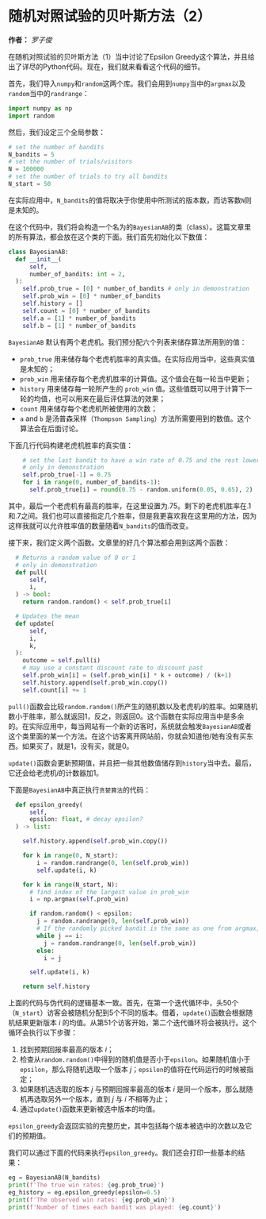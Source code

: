 随机对照试验的贝叶斯方法（2）
=======================

**作者：** *罗子俊*

在随机对照试验的贝叶斯方法（1）当中讨论了Epsilon Greedy这个算法，并且给出了详尽的Python代码。现在，我们就来看看这个代码的细节。

首先，我们导入`numpy`和`random`这两个库。我们会用到`numpy`当中的`argmax`以及`random`当中的`randrange`：

```python
import numpy as np
import random
```

然后，我们设定三个全局参数：

```python
# set the number of bandits
N_bandits = 5
# set the number of trials/visitors
N = 100000
# set the number of trials to try all bandits
N_start = 50
```

在实际应用中，`N_bandits`的值将取决于你使用中所测试的版本数，而访客数`N`则是未知的。

在这个代码中，我们将会构造一个名为的`BayesianAB`的类（class）。这篇文章里的所有算法，都会放在这个类的下面。我们首先初始化以下数值：

```python
class BayesianAB:
  def __init__(
      self,
      number_of_bandits: int = 2,
  ):
    self.prob_true = [0] * number_of_bandits # only in demonstration
    self.prob_win = [0] * number_of_bandits
    self.history = []
    self.count = [0] * number_of_bandits
    self.a = [1] * number_of_bandits
    self.b = [1] * number_of_bandits
```

`BayesianAB` 默认有两个老虎机。我们预分配六个列表来储存算法所用到的值：
* `prob_true` 用来储存每个老虎机胜率的真实值。在实际应用当中，这些真实值是未知的；
* `prob_win` 用来储存每个老虎机胜率的计算值。这个值会在每一轮当中更新；
* `history` 用来储存每一轮所产生的 `prob_win` 值。这些值既可以用于计算下一轮的均值，也可以用来在最后评估算法的效果；
* `count` 用来储存每个老虎机所被使用的次数；
* `a` and `b` 是汤普森采样（`Thompson Sampling`）方法所需要用到的数值。这个算法会在后面讨论。

下面几行代码构建老虎机胜率的真实值：

```python
    # set the last bandit to have a win rate of 0.75 and the rest lower
    # only in demonstration
    self.prob_true[-1] = 0.75
    for i in range(0, number_of_bandits-1):
      self.prob_true[i] = round(0.75 - random.uniform(0.05, 0.65), 2)
```

其中，最后一个老虎机有最高的胜率，在这里设置为.75。剩下的老虎机胜率在.1和.7之间。我们也可以直接指定几个胜率，但是我更喜欢我在这里用的方法，因为这样我就可以允许胜率值的数量随着`N_bandits`的值而改变。

接下来，我们定义两个函数。文章里的好几个算法都会用到这两个函数：

```python
  # Returns a random value of 0 or 1
  # only in demonstration
  def pull(
      self,
      i,
  ) -> bool:
    return random.random() < self.prob_true[i]

  # Updates the mean
  def update(
      self,
      i,
      k,
  ):
    outcome = self.pull(i)
    # may use a constant discount rate to discount past
    self.prob_win[i] = (self.prob_win[i] * k + outcome) / (k+1)
    self.history.append(self.prob_win.copy())
    self.count[i] += 1
```

`pull()`函数会比较`random.random()`所产生的随机数以及老虎机$i$的胜率。如果随机数小于胜率，那么就返回1，反之，则返回0。这个函数在实际应用当中是多余的。在实际应用中，每当网站有一个新的访客时，系统就会触发`BayesianAB`或者这个类里面的某一个方法。在这个访客离开网站前，你就会知道他/她有没有买东西。如果买了，就是1，没有买，就是0。

`update()`函数会更新预期值，并且把一些其他数值储存到`history`当中去。最后，它还会给老虎机$i$的计数器加1。

下面是`BayesianAB`中真正执行`贪婪算法`的代码：

```python
  def epsilon_greedy(
      self,
      epsilon: float, # decay epsilon?
  ) -> list:

    self.history.append(self.prob_win.copy())

    for k in range(0, N_start):
        i = random.randrange(0, len(self.prob_win))
        self.update(i, k)

    for k in range(N_start, N):
      # find index of the largest value in prob_win
      i = np.argmax(self.prob_win)

      if random.random() < epsilon:
        j = random.randrange(0, len(self.prob_win))
        # If the randomly picked bandit is the same as one from argmax, pick a different one
        while j == i:
          j = random.randrange(0, len(self.prob_win))
        else:
          i = j

      self.update(i, k)

    return self.history
```

上面的代码与伪代码的逻辑基本一致。首先，在第一个迭代循环中，头50个（`N_start`）访客会被随机分配到5个不同的版本。借着，`update()`函数会根据随机结果更新版本 $i$ 的均值。从第51个访客开始，第二个迭代循环将会被执行。这个循环会执行以下步骤：
1. 找到预期回报率最高的版本 $i$；
2. 检查从`random.random()`中得到的随机值是否小于`epsilon`。如果随机值小于`epsilon`，那么将随机选取一个版本 $j$；`epsilon`的值将在代码运行的时候被指定；
3. 如果随机选选取的版本 $j$ 与预期回报率最高的版本 $i$ 是同一个版本，那么就随机再选取另外一个版本，直到 $j$ 与 $i$ 不相等为止；
4. 通过`update()`函数来更新被选中版本的均值。

`epsilon_greedy`会返回实验的完整历史，其中包括每个版本被选中的次数以及它们的预期值。

我们可以通过下面的代码来执行`epsilon_greedy`。我们还会打印一些基本的结果：

```python
eg = BayesianAB(N_bandits)
print(f'The true win rates: {eg.prob_true}')
eg_history = eg.epsilon_greedy(epsilon=0.5)
print(f'The observed win rates: {eg.prob_win}')
print(f'Number of times each bandit was played: {eg.count}')
```

